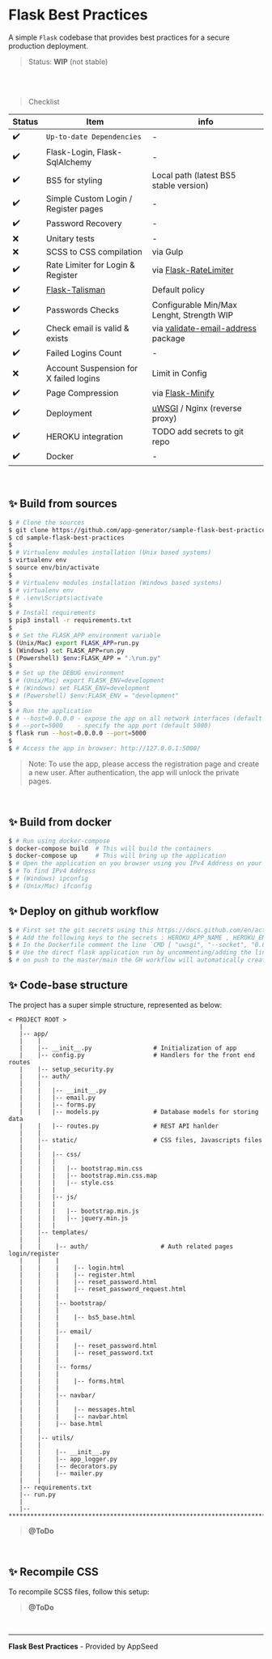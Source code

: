 # Flask Best Practices

A simple `Flask` codebase that provides best practices for a secure production deployment.

> Status: **WIP** (not stable)

<br />
<br />

> Checklist 

| Status | Item | info | 
| --- | --- | --- |
| ✔️ | `Up-to-date Dependencies` | - |
| ✔️ | Flask-Login, Flask-SqlAlchemy | - |
| ✔️ | BS5 for styling | Local path (latest BS5 stable version) |
| ✔️ | Simple Custom Login / Register pages | - | 
| ✔️ | Password Recovery | - | 
| ❌ | Unitary tests | - |
| ❌ | SCSS to CSS compilation | via Gulp |
| ✔️ | Rate Limiter for Login & Register | via [Flask-RateLimiter](https://pypi.org/project/Flask-RateLimiter/) |
| ✔️ | [Flask-Talisman](https://pypi.org/project/flask-talisman/) | Default policy |
| ✔️ | Passwords Checks | Configurable Min/Max Lenght, Strength WIP |
| ✔️ | Check email is valid & exists | via [validate-email-address](https://pypi.org/project/validate-email-address/) package |
| ✔️ | Failed Logins Count | - |
| ❌ | Account Suspension for X failed logins | Limit in Config |
| ✔️ | Page Compression | via [Flask-Minify](https://pypi.org/project/Flask-Minify/) |
| ✔️ | Deployment | [uWSGI](https://uwsgi-docs.readthedocs.io/en/latest/) / Nginx (reverse proxy) | 
| ✔️ | HEROKU integration | TODO add secrets to git repo | 
| ✔️ | Docker | - |

<br />

## ✨ Build from sources

```bash
$ # Clone the sources
$ git clone https://github.com/app-generator/sample-flask-best-practices.git
$ cd sample-flask-best-practices
$
$ # Virtualenv modules installation (Unix based systems)
$ virtualenv env
$ source env/bin/activate
$
$ # Virtualenv modules installation (Windows based systems)
$ # virtualenv env
$ # .\env\Scripts\activate
$
$ # Install requirements
$ pip3 install -r requirements.txt
$
$ # Set the FLASK_APP environment variable
$ (Unix/Mac) export FLASK_APP=run.py
$ (Windows) set FLASK_APP=run.py
$ (Powershell) $env:FLASK_APP = ".\run.py"
$
$ # Set up the DEBUG environment
$ # (Unix/Mac) export FLASK_ENV=development
$ # (Windows) set FLASK_ENV=development
$ # (Powershell) $env:FLASK_ENV = "development"
$
$ # Run the application
$ # --host=0.0.0.0 - expose the app on all network interfaces (default 127.0.0.1)
$ # --port=5000    - specify the app port (default 5000)  
$ flask run --host=0.0.0.0 --port=5000
$
$ # Access the app in browser: http://127.0.0.1:5000/
```

> Note: To use the app, please access the registration page and create a new user. After authentication, the app will unlock the private pages.

<br />

## ✨ Build from docker
```bash
$ # Run using docker-compose
$ docker-compose build  # This will build the containers
$ docker-compose up     # This will bring up the application
$ # Open the application on you browser using you IPv4 Address on your browser i.e., only 2 routes available for auth /login ,/register
$ # To find IPv4 Address
$ # (Windows) ipconfig
$ # (Unix/Mac) ifconfig
```

## ✨ Deploy on github workflow
```bash
$ # First set the git secrets using this https://docs.github.com/en/actions/security-guides/encrypted-secrets#creating-encrypted-secrets-for-a-repository
$ # Add the following keys to the secrets : HEROKU_APP_NAME , HEROKU_EMAIL , HEROKU_API_KEY
$ # In the Dockerfile comment the line `CMD [ "uwsgi", "--socket", "0.0.0.0:5000", "--protocol", "http", "--wsgi", "run:app" ]`
$ # Use the direct flask application run by uncommenting/adding the line `CMD [ "python", "run.py"]`
$ # on push to the master/main the GH workflow will automatically create and push the image to your heroku
```

## ✨ Code-base structure
The project has a super simple structure, represented as below:
```
< PROJECT ROOT >
   |
   |-- app/
   |    |
   |    |-- __init__.py                 # Initialization of app
   |    |-- config.py                   # Handlers for the front end routes
   |    |-- setup_security.py                      
   |    |-- auth/
   |    |
   |    |   |-- __init__.py
   |    |   |-- email.py
   |    |   |-- forms.py
   |    |   |-- models.py               # Database models for storing data
   |    |   |-- routes.py               # REST API hanlder
   |    |
   |    |-- static/                     # CSS files, Javascripts files
   |    |   
   |    |   |-- css/
   |    |   |
   |    |   |   |-- bootstrap.min.css
   |    |   |   |-- bootstrap.min.css.map
   |    |   |   |-- style.css
   |    |   |
   |    |   |-- js/
   |    |   |
   |    |   |   |-- bootstrap.min.js
   |    |   |   |-- jquery.min.js
   |    |   |
   |    |-- templates/
   |    |
   |    |    |-- auth/                    # Auth related pages login/register
   |    |    |
   |    |    |    |-- login.html
   |    |    |    |-- register.html
   |    |    |    |-- reset_password.html
   |    |    |    |-- reset_password_request.html
   |    |    |
   |    |    |-- bootstrap/
   |    |    |
   |    |    |    |-- bs5_base.html
   |    |    |
   |    |    |-- email/
   |    |    |  
   |    |    |    |-- reset_password.html
   |    |    |    |-- reset_password.txt
   |    |    |
   |    |    |-- forms/
   |    |    |
   |    |    |    |-- forms.html
   |    |    |
   |    |    |-- navbar/
   |    |    |  
   |    |    |    |-- messages.html
   |    |    |    |-- navbar.html
   |    |    |-- base.html
   |    |
   |    |-- utils/
   |    |
   |    |    |-- __init__.py
   |    |    |-- app_logger.py
   |    |    |-- decorators.py
   |    |    |-- mailer.py
   |    |
   |-- requirements.txt
   |-- run.py
   |
   |-- ************************************************************************
```
  
> **@ToDo**

<br />

## ✨ Recompile CSS

To recompile SCSS files, follow this setup:

> **@ToDo**

<br />

--- 
**Flask Best Practices** - Provided by AppSeed
